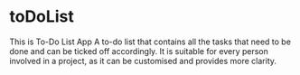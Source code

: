 # toDoList

This is To-Do List App A to-do list that contains all the tasks that need to be done and can be ticked off accordingly. It is suitable for every person involved in a project, as it can be customised and provides more clarity.

